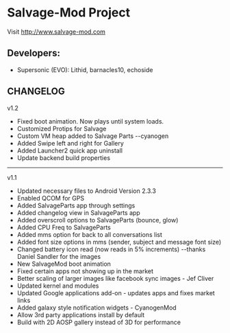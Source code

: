 Salvage-Mod Project
==============

Visit http://www.salvage-mod.com

Developers:
------------
* Supersonic (EVO): Lithid, barnacles10, echoside

CHANGELOG
------------
v1.2

* Fixed boot animation. Now plays until system loads.
* Customized Protips for Salvage
* Custom VM heap added to Salvage Parts --cyanogen
* Added Swipe left and right for Gallery
* Added Launcher2 quick app uninstall
* Update backend build properties

------------
v1.1

* Updated necessary files to Android Version 2.3.3
* Enabled QCOM for GPS
* Added SalvageParts app through settings
* Added changelog view in SalvageParts app
* Added overscroll options to SalvageParts (bounce, glow)
* Added CPU Freq to SalvageParts
* Added mms option for back to all conversations list
* Added font size options in mms (sender, subject and message font size)
* Changed battery icon read (now reads in 5% increments)  --thanks Daniel Sandler for the images
* New SalvageMod boot animation
* Fixed certain apps not showing up in the market
* Better scaling of larger images like facebook sync images - Jef Cliver 
* Updated kernel and modules
* Updated Google applications add-on - updates apps and fixes market links
* Added galaxy style notification widgets - CyanogenMod
* Allow 3rd party applications install by default
* Build with 2D AOSP gallery instead of 3D for performance